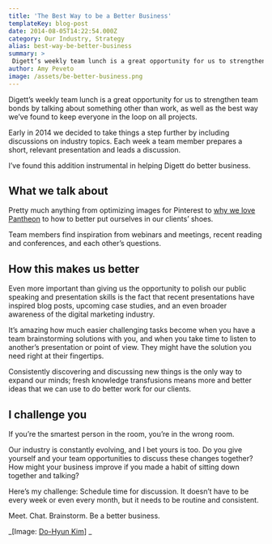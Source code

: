 ```yaml
---
title: 'The Best Way to be a Better Business'
templateKey: blog-post
date: 2014-08-05T14:22:54.000Z
category: Our Industry, Strategy
alias: best-way-be-better-business
summary: > 
 Digett’s weekly team lunch is a great opportunity for us to strengthen team bonds by talking about something other than work, as well as the best way we’ve found to keep everyone in the loop on all projects.
author: Amy Peveto
image: /assets/be-better-business.png
---
```


Digett’s weekly team lunch is a great opportunity for us to strengthen team bonds by talking about something other than work, as well as the best way we’ve found to keep everyone in the loop on all projects.

Early in 2014 we decided to take things a step further by including discussions on industry topics. Each week a team member prepares a short, relevant presentation and leads a discussion.

I’ve found this addition instrumental in helping Digett do better business.

What we talk about
------------------

Pretty much anything from optimizing images for Pinterest to [why we love Pantheon](/blog/02/25/2014/why-i-love-pantheon-drupal-hosting) to how to better put ourselves in our clients’ shoes.

Team members find inspiration from webinars and meetings, recent reading and conferences, and each other’s questions.

How this makes us better
------------------------

Even more important than giving us the opportunity to polish our public speaking and presentation skills is the fact that recent presentations have inspired blog posts, upcoming case studies, and an even broader awareness of the digital marketing industry.

It’s amazing how much easier challenging tasks become when you have a team brainstorming solutions with you, and when you take time to listen to another’s presentation or point of view. They might have the solution you need right at their fingertips.

Consistently discovering and discussing new things is the only way to expand our minds; fresh knowledge transfusions means more and better ideas that we can use to do better work for our clients.

I challenge you
---------------

If you’re the smartest person in the room, you’re in the wrong room.

Our industry is constantly evolving, and I bet yours is too. Do you give yourself and your team opportunities to discuss these changes together? How might your business improve if you made a habit of sitting down together and talking?

Here’s my challenge: Schedule time for discussion. It doesn’t have to be every week or even every month, but it needs to be routine and consistent.

Meet. Chat. Brainstorm. Be a better business.

_\[Image: [Do-Hyun Kim](https://www.flickr.com/photos/stickkim/6972091704/in/photolist-bC6MXE-4oHKfi-bnniCg-4GWFXM-8UXiP5-bN8fiD-bxTeiW-cD7Gsy-6N44Ay-bnnin4-biKE3B-7FK1bV-bQvggp-9ff7LL-7ZYuSQ-9KCchQ-4JwoVJ-bod1S7-bvSHai-7EoLZF-jk5dq-9r5U1V-AoFtn-biKDq8-9r9m93-bPvScR-91GcYS-bBhm5G-8Vsd5C-bwsn5n-aQvnMg-67rTzo-7ZYuZ7-5UnNBn-bQc1fK-btsp9A-aLHKDR-bqMmjo-bKgffk-aT33uK-9r7zfL-av4ne5-bBzpaL-7eGCdB-9ff7Bo-bPvSbv-bBhkMJ-iwtF3-eybXey-bgGPJM)\] _